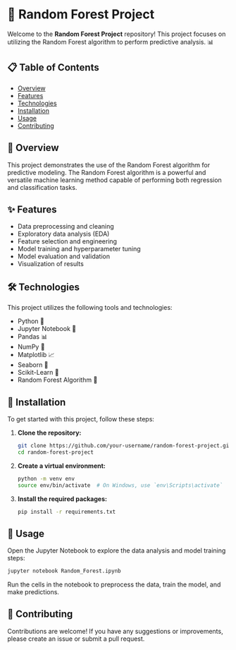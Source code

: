 # 🌳 Random Forest Project

Welcome to the **Random Forest Project** repository! This project focuses on utilizing the Random Forest algorithm to perform predictive analysis. 📊

## 📋 Table of Contents
- [Overview](#overview)
- [Features](#features)
- [Technologies](#technologies)
- [Installation](#installation)
- [Usage](#usage)
- [Contributing](#contributing)

## 🌟 Overview
This project demonstrates the use of the Random Forest algorithm for predictive modeling. The Random Forest algorithm is a powerful and versatile machine learning method capable of performing both regression and classification tasks.

## ✨ Features
- Data preprocessing and cleaning
- Exploratory data analysis (EDA)
- Feature selection and engineering
- Model training and hyperparameter tuning
- Model evaluation and validation
- Visualization of results

## 🛠️ Technologies
This project utilizes the following tools and technologies:
- Python 🐍
- Jupyter Notebook 📓
- Pandas 📊
- NumPy 🔢
- Matplotlib 📈
- Seaborn 🎨
- Scikit-Learn 🤖
- Random Forest Algorithm 🌳

## 🚀 Installation
To get started with this project, follow these steps:

1. **Clone the repository:**
   ```bash
   git clone https://github.com/your-username/random-forest-project.git
   cd random-forest-project
   ```

2. **Create a virtual environment:**
   ```bash
   python -m venv env
   source env/bin/activate  # On Windows, use `env\Scripts\activate`
   ```

3. **Install the required packages:**
   ```bash
   pip install -r requirements.txt
   ```

## 📖 Usage
Open the Jupyter Notebook to explore the data analysis and model training steps:
```bash
jupyter notebook Random_Forest.ipynb
```

Run the cells in the notebook to preprocess the data, train the model, and make predictions.

## 🤝 Contributing
Contributions are welcome! If you have any suggestions or improvements, please create an issue or submit a pull request.
